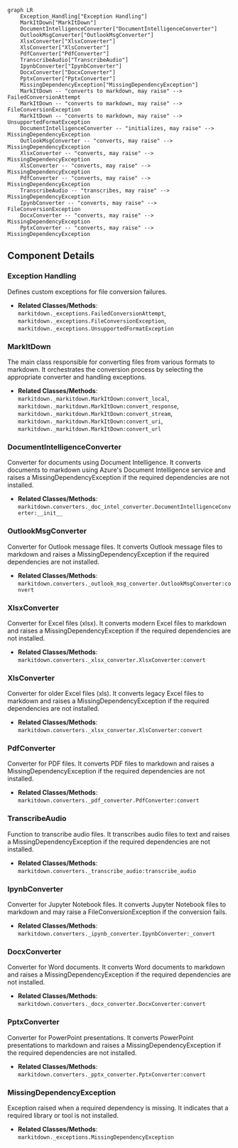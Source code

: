 ```mermaid
graph LR
    Exception_Handling["Exception Handling"]
    MarkItDown["MarkItDown"]
    DocumentIntelligenceConverter["DocumentIntelligenceConverter"]
    OutlookMsgConverter["OutlookMsgConverter"]
    XlsxConverter["XlsxConverter"]
    XlsConverter["XlsConverter"]
    PdfConverter["PdfConverter"]
    TranscribeAudio["TranscribeAudio"]
    IpynbConverter["IpynbConverter"]
    DocxConverter["DocxConverter"]
    PptxConverter["PptxConverter"]
    MissingDependencyException["MissingDependencyException"]
    MarkItDown -- "converts to markdown, may raise" --> FailedConversionAttempt
    MarkItDown -- "converts to markdown, may raise" --> FileConversionException
    MarkItDown -- "converts to markdown, may raise" --> UnsupportedFormatException
    DocumentIntelligenceConverter -- "initializes, may raise" --> MissingDependencyException
    OutlookMsgConverter -- "converts, may raise" --> MissingDependencyException
    XlsxConverter -- "converts, may raise" --> MissingDependencyException
    XlsConverter -- "converts, may raise" --> MissingDependencyException
    PdfConverter -- "converts, may raise" --> MissingDependencyException
    TranscribeAudio -- "transcribes, may raise" --> MissingDependencyException
    IpynbConverter -- "converts, may raise" --> FileConversionException
    DocxConverter -- "converts, may raise" --> MissingDependencyException
    PptxConverter -- "converts, may raise" --> MissingDependencyException
```

## Component Details

### Exception Handling
Defines custom exceptions for file conversion failures.
- **Related Classes/Methods**: `markitdown._exceptions.FailedConversionAttempt`, `markitdown._exceptions.FileConversionException`, `markitdown._exceptions.UnsupportedFormatException`

### MarkItDown
The main class responsible for converting files from various formats to markdown. It orchestrates the conversion process by selecting the appropriate converter and handling exceptions.
- **Related Classes/Methods**: `markitdown._markitdown.MarkItDown:convert_local`, `markitdown._markitdown.MarkItDown:convert_response`, `markitdown._markitdown.MarkItDown:convert_stream`, `markitdown._markitdown.MarkItDown:convert_uri`, `markitdown._markitdown.MarkItDown:convert_url`

### DocumentIntelligenceConverter
Converter for documents using Document Intelligence. It converts documents to markdown using Azure's Document Intelligence service and raises a MissingDependencyException if the required dependencies are not installed.
- **Related Classes/Methods**: `markitdown.converters._doc_intel_converter.DocumentIntelligenceConverter:__init__`

### OutlookMsgConverter
Converter for Outlook message files. It converts Outlook message files to markdown and raises a MissingDependencyException if the required dependencies are not installed.
- **Related Classes/Methods**: `markitdown.converters._outlook_msg_converter.OutlookMsgConverter:convert`

### XlsxConverter
Converter for Excel files (xlsx). It converts modern Excel files to markdown and raises a MissingDependencyException if the required dependencies are not installed.
- **Related Classes/Methods**: `markitdown.converters._xlsx_converter.XlsxConverter:convert`

### XlsConverter
Converter for older Excel files (xls). It converts legacy Excel files to markdown and raises a MissingDependencyException if the required dependencies are not installed.
- **Related Classes/Methods**: `markitdown.converters._xlsx_converter.XlsConverter:convert`

### PdfConverter
Converter for PDF files. It converts PDF files to markdown and raises a MissingDependencyException if the required dependencies are not installed.
- **Related Classes/Methods**: `markitdown.converters._pdf_converter.PdfConverter:convert`

### TranscribeAudio
Function to transcribe audio files. It transcribes audio files to text and raises a MissingDependencyException if the required dependencies are not installed.
- **Related Classes/Methods**: `markitdown.converters._transcribe_audio:transcribe_audio`

### IpynbConverter
Converter for Jupyter Notebook files. It converts Jupyter Notebook files to markdown and may raise a FileConversionException if the conversion fails.
- **Related Classes/Methods**: `markitdown.converters._ipynb_converter.IpynbConverter:_convert`

### DocxConverter
Converter for Word documents. It converts Word documents to markdown and raises a MissingDependencyException if the required dependencies are not installed.
- **Related Classes/Methods**: `markitdown.converters._docx_converter.DocxConverter:convert`

### PptxConverter
Converter for PowerPoint presentations. It converts PowerPoint presentations to markdown and raises a MissingDependencyException if the required dependencies are not installed.
- **Related Classes/Methods**: `markitdown.converters._pptx_converter.PptxConverter:convert`

### MissingDependencyException
Exception raised when a required dependency is missing. It indicates that a required library or tool is not installed.
- **Related Classes/Methods**: `markitdown._exceptions.MissingDependencyException`

